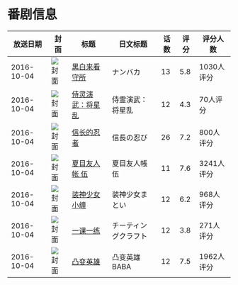 # 番剧信息

|放送日期|封面|标题|日文标题|话数|评分|评分人数|
|---|---|---|---|---|---|---|
|2016-10-04|![封面](https://lain.bgm.tv/pic/cover/c/90/f9/126177_s9kh5.jpg)|[黑白来看守所](https://bangumi.tv/subject/126177)|ナンバカ|13|5.8|1030人评分|
|2016-10-04|![封面](https://lain.bgm.tv/pic/cover/c/3e/3a/165785_J04hG.jpg)|[侍灵演武：将星乱](https://bangumi.tv/subject/165785)|侍霊演武：将星乱|12|4.3|70人评分|
|2016-10-04|![封面](https://lain.bgm.tv/pic/cover/c/02/74/170242_5m8HA.jpg)|[信长的忍者](https://bangumi.tv/subject/170242)|信長の忍び|26|7.2|800人评分|
|2016-10-04|![封面](https://lain.bgm.tv/pic/cover/c/f4/8b/174638_zPvJZ.jpg)|[夏目友人帐 伍](https://bangumi.tv/subject/174638)|夏目友人帳 伍|11|7.6|3241人评分|
|2016-10-04|![封面](https://lain.bgm.tv/pic/cover/c/51/c4/187112_aaxla.jpg)|[装神少女小缠](https://bangumi.tv/subject/187112)|装神少女まとい|12|6.2|968人评分|
|2016-10-04|![封面](https://lain.bgm.tv/pic/cover/c/a1/c0/188050_U7eud.jpg)|[一课一练](https://bangumi.tv/subject/188050)|チーティングクラフト|12|3.8|271人评分|
|2016-10-04|![封面](https://lain.bgm.tv/pic/cover/c/9a/52/192247_n27gq.jpg)|[凸变英雄](https://bangumi.tv/subject/192247)|凸变英雄 BABA|12|7.5|1962人评分|
